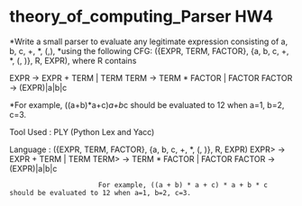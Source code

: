 # theory_of_computing_Parser HW4

*Write a small parser to evaluate any legitimate expression consisting of a, b, c, +, *, (,), 
*using the following CFG: ({EXPR, TERM, FACTOR}, {a, b, c, +, *, (, )}, R, EXPR), where R contains 

EXPR -> EXPR + TERM | TERM
TERM -> TERM * FACTOR | FACTOR
FACTOR -> (EXPR)|a|b|c

*For example, ((a+b)*a+c)*a+b*c should be evaluated to 12 when a=1, b=2, c=3.

Tool Used : PLY (Python Lex and Yacc)

Language : ({EXPR, TERM, FACTOR}, {a, b, c, +, *, (, )}, R, EXPR)
                  EXPR> -> EXPR + TERM | TERM
                  TERM> -> TERM * FACTOR | FACTOR
                  FACTOR -> (EXPR)|a|b|c

                          For example, ((a + b) * a + c) * a + b * c should be evaluated to 12 when a=1, b=2, c=3.
